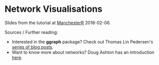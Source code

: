 # Network Visualisations

Slides from the tutorial at [ManchesterR](http://www.rmanchester.org/) 2018-02-06.

Sources / Further reading:

- Interested in the **ggraph** package? Check out Thomas Lin Pedersen's [series of blog posts](https://www.data-imaginist.com/tags/ggraph/).
- Want to know more about networks? Doug Ashton has an introduction [here](https://github.com/dougmet/NetworksWorkshop).
